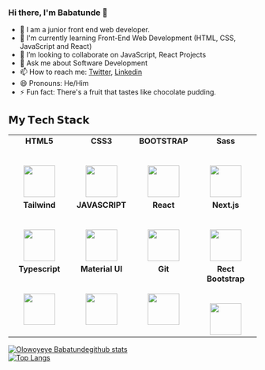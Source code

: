 
### Hi there, I'm Babatunde 👋

- 🔭 I am a  junior front end web developer.
- 🌱 I'm currently learning Front-End Web Development (HTML, CSS, JavaScript and React)
- 👯 I’m looking to collaborate on JavaScript, React Projects
- 💬 Ask me about Software Development
- 📫 How to reach me: [Twitter](https://twitter.com/gidi_babz), [Linkedin](https://www.linkedin.com/in/babatunde-gideon-92b8b360)
- 😄 Pronouns: He/Him
- ⚡️ Fun fact: There's a fruit that tastes like chocolate pudding.

## 𝗠𝘆 𝗧𝗲𝗰h 𝗦𝘁𝗮𝗰𝗸

<table>
  <tbody>
    <tr valign="top">
      <td width="25%" align="center">
        <span><strong>HTML5</strong></span><br><br><br>
        <img height="64px" src="https://cdn.svgporn.com/logos/html-5.svg">
      </td>
      <td width="25%" align="center">
        <span><strong>CSS3</strong></span><br><br><br>
        <img height="64px" src="https://cdn.svgporn.com/logos/css-3.svg">
      </td>
      <td width="25%" align="center">
        <span><strong>BOOTSTRAP </strong></span><br><br><br>
        <img height="64px" src="https://upload.wikimedia.org/wikipedia/commons/thumb/b/b2/Bootstrap_logo.svg/512px-Bootstrap_logo.svg.png">
      </td>
      <td width="25%" align="center">
        <span><strong>Sass </strong></span><br><br><br>
        <img height="64px" src="https://ivazz.com/wp-content/uploads/2021/05/sass-1.png">
      </td>
    </tr>
    <tr valign="top">
      <td width="25%" align="center">
        <span><strong>Tailwind </strong></span><br><br><br>
        <img height="64px" src="https://res.cloudinary.com/crunchbase-production/image/upload/c_lpad,h_256,w_256,f_auto,q_auto:eco,dpr_1/y9jbquchakdius6cs8ws">
      </td>
       <td width="25%" align="center">
        <span><strong>JAVASCRIPT</strong></span><br><br><br>
        <img height="64px" src="https://cdn.svgporn.com/logos/javascript.svg">
      </td>
      <td width="25%" align="center">
        <span><strong>React</strong>
        </span><br><br><br>
        <img height="64px" src="https://cdn4.iconfinder.com/data/icons/logos-3/600/React.js_logo-512.png">
      </td>
       <td width="25%" align="center">
        <span><strong>Next.js</strong></span><br><br><br>
        <img height="64px" src="https://decodenatura.com/static/fb8aa1bb70c9925ce1ae22dc2711b343/nextjs-logo.png">
      </td>
    </tr>
    <tr valign="top">
      <td width="25%" align="center">
        <span><strong>Typescript</strong></span><br><br><br>
        <img height="64px" src="https://upload.wikimedia.org/wikipedia/commons/thumb/4/4c/Typescript_logo_2020.svg/512px-Typescript_logo_2020.svg.png">
      </td>
       <td width="25%" align="center">
        <span><strong>Material UI</strong></span><br><br><br>
        <img height="64px" src="https://v4.mui.com/static/logo.png">
      </td>
      <td width="25%" align="center">
        <span><strong>Git</strong></span><br><br><br>
        <img height="64px" src="https://initialcommit.com/img/initialcommit/baby-git-release.png">
      </td>
      <td width="25%" align="center">
        <span><strong>Rect Bootstrap</strong></span><br><br><br>
        <img height="64px" src="https://mpng.subpng.com/20180531/sas/kisspng-bootstrap-react-software-framework-javascript-fron-5b0f9b1ab26fd7.9058729715277494027309.jpg">
      </td>
    </tr>
  </tbody>
</table>

[![Olowoyeye Babatundegithub stats](https://github-readme-stats.vercel.app/api?username=gidi-babz&sshow_icons=true_color=fff&icon_color=79ff97&text_color=9f9f9f&bg_color=151515)](https://github.com/gidi-babz/github-readme-stats)  
[![Top Langs](https://github-readme-stats.vercel.app/api/top-langs/?username=gidi-babz&show_icons=true&theme=radical&layout=compact)](https://github.com/gidi-babz/github-readme-stats)
